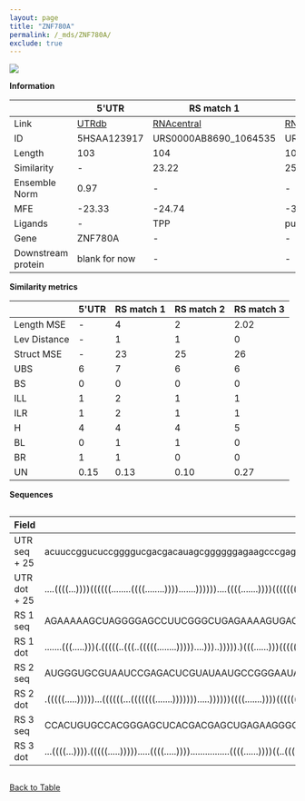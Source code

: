 ```yaml
---
layout: page
title: "ZNF780A"
permalink: /_mds/ZNF780A/
exclude: true
---
```




![](../../alns_9.28.22/aln_5HSAA123917_0.971.png?raw=true)


**Information**

| | 5'UTR       | RS match 1   | RS match 2  | RS match 3 |
| ---- | ----------- | ----------- | ----------- | ----------- |
| Link | <a href="http://utrdb.ba.itb.cnr.it/getutr/5HSAA123917/1" target="_blank" rel="noopener noreferrer">UTRdb</a>   | <a href="https://rnacentral.org/rna/URS0000AB8690/1064535" target="_blank" rel="noopener noreferrer">RNAcentral</a>     |<a href="https://rnacentral.org/rna/URS0000AB4B34/521098" target="_blank" rel="noopener noreferrer">RNAcentral</a>  | <a href="https://rnacentral.org/rna/URS0000AB78EE/888051" target="_blank" rel="noopener noreferrer">RNAcentral</a>   |
| ID | 5HSAA123917     | URS0000AB8690_1064535     | URS0000AB4B34_521098     | URS0000AB78EE_888051     |
| Length | 103     |  104    | 102   |  103    |
| Similarity | - | 23.22 | 25.21 | 26.01 |
| Ensemble Norm | 0.97 | - | - | - |
| MFE | -23.33 | -24.74 | -36.26 | -30.89 |
| Ligands | - | TPP | purine | TPP |
| Gene | ZNF780A | - | - | - |
| Downstream protein | blank for now    |    -    | -  | - |


**Similarity metrics**

| | 5'UTR       | RS match 1   | RS match 2  | RS match 3 |
| ---- | ----------- | ----------- | ----------- | ----------- |
| Length MSE | - | 4 | 2 | 2.02 |
| Lev Distance | - | 1 | 1 | 0 |
| Struct MSE | - | 23 | 25 | 26 |
| UBS| 6 | 7 | 6 | 6 |
| BS | 0 | 0 | 0 | 0 |
| ILL | 1 | 2 | 1 | 1 |
| ILR | 1 | 2 | 1 | 1 |
| H | 4 | 4 | 4 | 5 |
| BL | 0 | 1 | 1 | 0 |
| BR | 1 | 1 | 0 | 0 |
| UN | 0.15 | 0.13 | 0.10 | 0.27 |

**Sequences**


<div style="overflow-x:auto;">

<table>
<colgroup>
<col width="30%" />
<col width="70%" />
</colgroup>
<thead>
<tr class="header">
<th>Field</th>
<th>Description</th>
</tr>
</thead>
<tbody>
<tr>
<td markdown="span">UTR seq + 25 </td>
<td markdown="span"> acuuccggucuccggggucgacgacauagcggggggagaagcccgaggaagauugaccaguuuuguaauucuagcaacATGGTCCATGGATCAGTGACATTCA </td>
</tr>
<tr>
<td markdown="span">UTR dot + 25  </td>
<td markdown="span"> ....((((...))))((((((........((((........)))).......))))))....((((.......))))(((((((....))))).)).......
</td>
</tr>


<tr>
<td markdown="span">RS 1 seq </td>
<td markdown="span"> AGAAAAAGCUAGGGGAGCCUUCGGGCUGAGAAAAGUGACGGAUUACACUUGACCCUUUACCUGAUGCGGAUCAUGCCGCCGUAGGGAAGCUUUACGGGAUUAUA
</td>
</tr>


<tr>
<td markdown="span">RS 1 dot </td>
<td markdown="span"> .......(((.....)))(.(((((..(((..(((((........)))))....)))..))))).)(((......)))((((((((...)))))))).......
</td>
</tr>


<tr>
<td markdown="span">RS 2 seq </td>
<td markdown="span"> AUGGGUGCGUAAUCCGAGACUCGUAUAAUGCCGGGAAUAUGGCCCGGCAGUCUCUACGAGGCGACCGUAAAUCGCCUUGCUACGAGGUCGGGCAGGAACGUC
</td>
</tr>


<tr>
<td markdown="span">RS 2 dot </td>
<td markdown="span"> .(((((.....)))))...((((((...(((((((.......))))))).....))))))((((.......))))((((((.((....))))))))......
</td>
</tr>


<tr>
<td markdown="span">RS 3 seq </td>
<td markdown="span"> CCACUGUGCCACGGGAGCUCACGACGAGCUGAGAAGGGGAUGGACCCCGACCGUUGAACCUGAACCGGACCAUACCGGCGUAGGAAGGCUUCUUCCCUCGUGG
</td>
</tr>


<tr>
<td markdown="span">RS 3 dot </td>
<td markdown="span"> ...((((...)))).(((((.....))))).....((((.....))))................((((......))))((..(((((....)))))..))...
</td>
</tr>

</tbody>
</table>


</div>


[Back to Table](../../display)
